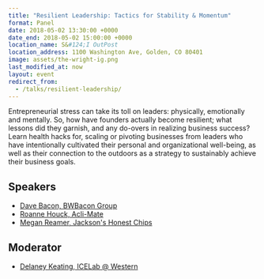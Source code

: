 ```yaml
---
title: "Resilient Leadership: Tactics for Stability & Momentum"
format: Panel
date: 2018-05-02 13:30:00 +0000
date_end: 2018-05-02 15:00:00 +0000
location_name: S&#124;I OutPost
location_address: 1100 Washington Ave, Golden, CO 80401
image: assets/the-wright-ig.png
last_modified_at: now
layout: event
redirect_from:
  - /talks/resilient-leadership/
---
```

Entrepreneurial stress can take its toll on leaders: physically, emotionally and mentally. So, how have founders actually become resilient; what lessons did they garnish, and any do-overs in realizing business success? Learn health hacks for, scaling or pivoting businesses from leaders who have intentionally cultivated their personal and organizational well-being, as well as their connection to the outdoors as a strategy to sustainably achieve their business goals.

## Speakers

* [Dave Bacon, BWBacon Group](http://www.bwbacon.com/)
* [Roanne Houck, Acli-Mate](https://acli-mate.com/)
* [Megan Reamer, Jackson's Honest Chips](https://jacksonshonest.com/)

## Moderator

* [Delaney Keating, ICELab @ Western]()
